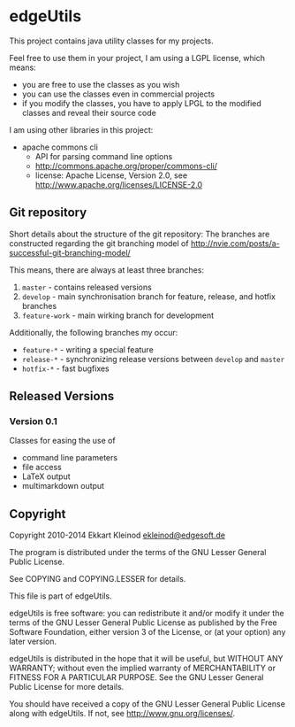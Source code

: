 # edgeUtils

This project contains java utility classes for my projects.

Feel free to use them in your project, I am using a LGPL license, which means:

- you are free to use the classes as you wish
- you can use the classes even in commercial projects
- if you modify the classes, you have to apply LPGL to the modified classes and reveal their source code

I am using other libraries in this project:

- apache commons cli
	- API for parsing command line options
	- http://commons.apache.org/proper/commons-cli/
	- license: Apache License, Version 2.0, see http://www.apache.org/licenses/LICENSE-2.0

## Git repository

Short details about the structure of the git repository:
The branches are constructed regarding the git branching model of http://nvie.com/posts/a-successful-git-branching-model/

This means, there are always at least three branches:

1. `master` - contains released versions
2. `develop` - main synchronisation branch for feature, release, and hotfix branches
3. `feature-work` - main wirking branch for development

Additionally, the following branches my occur:

- `feature-*` - writing a special feature
- `release-*` - synchronizing release versions between `develop` and `master`
- `hotfix-*` - fast bugfixes

## Released Versions

### Version 0.1

Classes for easing the use of

- command line parameters
- file access
- LaTeX output
- multimarkdown output

## Copyright

Copyright 2010-2014 Ekkart Kleinod <ekleinod@edgesoft.de>

The program is distributed under the terms of the GNU Lesser General Public License.

See COPYING and COPYING.LESSER for details.

This file is part of edgeUtils.

edgeUtils is free software: you can redistribute it and/or modify
it under the terms of the GNU Lesser General Public License as published by
the Free Software Foundation, either version 3 of the License, or
(at your option) any later version.

edgeUtils is distributed in the hope that it will be useful,
but WITHOUT ANY WARRANTY; without even the implied warranty of
MERCHANTABILITY or FITNESS FOR A PARTICULAR PURPOSE.  See the
GNU Lesser General Public License for more details.

You should have received a copy of the GNU Lesser General Public License
along with edgeUtils.  If not, see <http://www.gnu.org/licenses/>.

